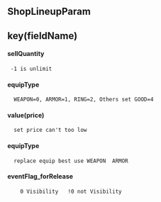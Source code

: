 ## ShopLineupParam

## key(fieldName) 
####  sellQuantity
     -1 is unlimit 

####  equipType 
      WEAPON=0, ARMOR=1, RING=2, Others set GOOD=4
   
####  value(price)
      
      set price can't too low  

#### equipType
    
      replace equip best use WEAPON  ARMOR

#### eventFlag_forRelease
        0 Visibility   !0 not Visibility


